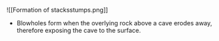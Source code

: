 ![[Formation of stacksstumps.png]]
- Blowholes form when the overlying rock above a cave erodes away, therefore exposing the cave to the surface.

